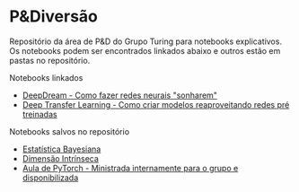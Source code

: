 # P&Diversão
Repositório da área de P&D do Grupo Turing para notebooks explicativos.
Os notebooks podem ser encontrados linkados abaixo e outros estão em pastas no repositório.

Notebooks linkados
* [DeepDream - Como fazer redes neurais "sonharem"](https://github.com/paulosestini/DeepDream)
* [Deep Transfer Learning - Como criar modelos reaproveitando redes pré treinadas](https://github.com/paulosestini/DeepTransferLearning)

Notebooks salvos no repositório
* [Estatística Bayesiana](https://github.com/GrupoTuring/pEdiversao/tree/master/Bayesian%20Statistics)
* [Dimensão Intrínseca](https://github.com/GrupoTuring/pEdiversao/tree/master/IntrinsicDimension)
* [Aula de PyTorch - Ministrada internamente para o grupo e disponibilizada](https://github.com/GrupoTuring/pEdiversao/tree/master/Aula_PyTorch)
